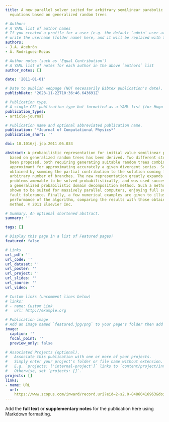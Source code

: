 ```yaml
---
title: A new parallel solver suited for arbitrary semilinear parabolic partial differential
  equations based on generalized random trees

# Authors
# A YAML list of author names
# If you created a profile for a user (e.g. the default `admin` user at `content/authors/admin/`), 
# write the username (folder name) here, and it will be replaced with their full name and linked to their profile.
authors:
- J.A. Acebrón
- Á. Rodríguez-Rozas

# Author notes (such as 'Equal Contribution')
# A YAML list of notes for each author in the above `authors` list
author_notes: []

date: '2011-01-01'

# Date to publish webpage (NOT necessarily Bibtex publication's date).
publishDate: '2023-11-22T10:36:46.643691Z'

# Publication type.
# A single CSL publication type but formatted as a YAML list (for Hugo requirements).
publication_types:
- article-journal

# Publication name and optional abbreviated publication name.
publication: '*Journal of Computational Physics*'
publication_short: ''

doi: 10.1016/j.jcp.2011.06.033

abstract: A probabilistic representation for initial value semilinear parabolic problems
  based on generalized random trees has been derived. Two different strategies have
  been proposed, both requiring generating suitable random trees combined with a Pade
  approximant for approximating accurately a given divergent series. Such series are
  obtained by summing the partial contribution to the solution coming from trees with
  arbitrary number of branches. The new representation greatly expands the class of
  problems amenable to be solved probabilistically, and was used successfully to develop
  a generalized probabilistic domain decomposition method. Such a method has been
  shown to be suited for massively parallel computers, enjoying full scalability and
  fault tolerance. Finally, a few numerical examples are given to illustrate the remarkable
  performance of the algorithm, comparing the results with those obtained with a classical
  method. © 2011 Elsevier Inc.

# Summary. An optional shortened abstract.
summary: ''

tags: []

# Display this page in a list of Featured pages?
featured: false

# Links
url_pdf: ''
url_code: ''
url_dataset: ''
url_poster: ''
url_project: ''
url_slides: ''
url_source: ''
url_video: ''

# Custom links (uncomment lines below)
# links:
# - name: Custom Link
#   url: http://example.org

# Publication image
# Add an image named `featured.jpg/png` to your page's folder then add a caption below.
image:
  caption: ''
  focal_point: ''
  preview_only: false

# Associated Projects (optional).
#   Associate this publication with one or more of your projects.
#   Simply enter your project's folder or file name without extension.
#   E.g. `projects: ['internal-project']` links to `content/project/internal-project/index.md`.
#   Otherwise, set `projects: []`.
projects: []
links:
- name: URL
  url: 
    https://www.scopus.com/inward/record.uri?eid=2-s2.0-84860416963&doi=10.1016%2fj.jcp.2011.06.033&partnerID=40&md5=1abaae0cc220a6b5690831c1960842fa
---
```


Add the **full text** or **supplementary notes** for the publication here using Markdown formatting.

